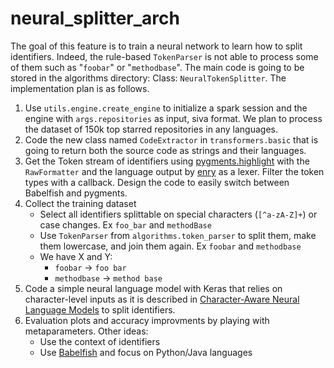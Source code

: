 # neural\_splitter\_arch

The goal of this feature is to train a neural network to learn how to split identifiers. Indeed, the rule-based `TokenParser` is not able to process some of them such as "`foobar`" or "`methodbase`". The main code is going to be stored in the algorithms directory: Class: `NeuralTokenSplitter`. The implementation plan is as follows.

1. Use `utils.engine.create_engine` to initialize a spark session and the engine with `args.repositories` as input, siva format. We plan to process the dataset of 150k top starred repositories in any languages.
2. Code the new class named `CodeExtractor` in `transformers.basic` that is going to return both the source code as strings and their languages.
3. Get the Token stream of identifiers using [pygments.highlight](http://pygments.org/docs/quickstart/) with the `RawFormatter` and the language output by [enry](https://github.com/src-d/enry) as a lexer. Filter the token types with a callback. Design the code to easily switch between Babelfish and pygments.
4. Collect the training dataset
   * Select all identifiers splittable on special characters \(`[^a-zA-Z]+`\) or case changes. Ex `foo_bar` and `methodBase`
   * Use `TokenParser` from `algorithms.token_parser` to split them, make them lowercase, and join them again. Ex `foobar` and `methodbase`
   * We have X and Y:
     * `foobar` -&gt; `foo bar`
     * `methodbase` -&gt; `method base`
5. Code a simple neural language model with Keras that relies on character-level inputs as it is described in [Character-Aware Neural Language Models](https://arxiv.org/pdf/1508.06615.pdf) to split identifiers.
6. Evaluation plots and accuracy improvments by playing with metaparameters. Other ideas:
   * Use the context of identifiers
   * Use [Babelfish](https://github.com/bblfsh) and focus on Python/Java languages

